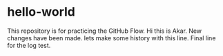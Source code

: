 # hello-world
This repository is for practicing the GitHub Flow.
Hi this is Akar.
New changes have been made.
lets make some history with this line.
Final line for the log test.